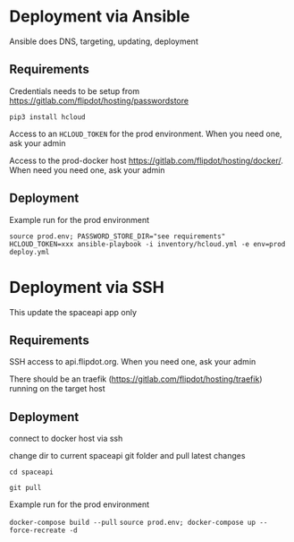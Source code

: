 
# Deployment via Ansible

Ansible does DNS, targeting, updating, deployment

## Requirements

Credentials needs to be setup from https://gitlab.com/flipdot/hosting/passwordstore

`pip3 install hcloud`

Access to an `HCLOUD_TOKEN` for the prod environment. When you need one, ask your admin

Access to the prod-docker host https://gitlab.com/flipdot/hosting/docker/. When need you need one, ask your admin

## Deployment

Example run for the prod environment

`source prod.env; PASSWORD_STORE_DIR="see requirements" HCLOUD_TOKEN=xxx ansible-playbook -i inventory/hcloud.yml -e env=prod deploy.yml`

# Deployment via SSH

This update the spaceapi app only

## Requirements

SSH access to api.flipdot.org. When you need one, ask your admin

There should be an traefik (https://gitlab.com/flipdot/hosting/traefik) running on the target host

## Deployment

connect to docker host via ssh

change dir to current spaceapi git folder and pull latest changes

`cd spaceapi`

`git pull`

Example run for the prod environment

`docker-compose build --pull`
`source prod.env; docker-compose up --force-recreate -d`
